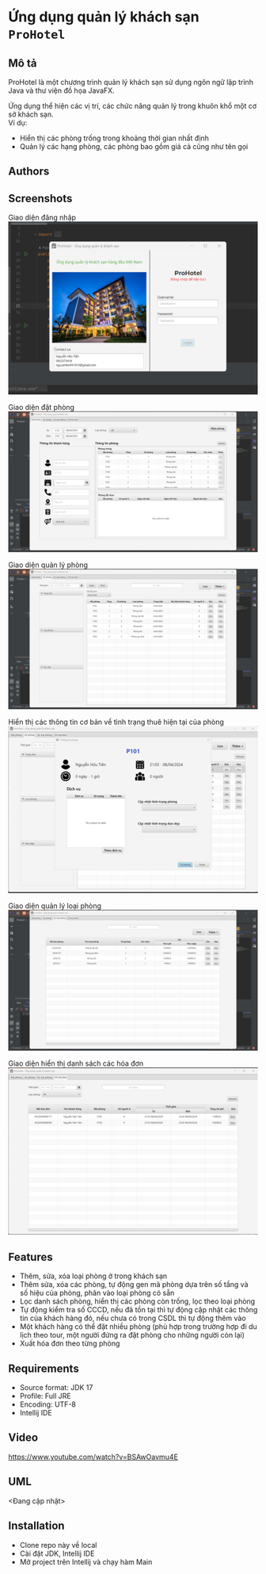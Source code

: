 # Ứng dụng quản lý khách sạn `ProHotel`

## Mô tả
ProHotel là một chương trình quản lý khách sạn sử dụng ngôn ngữ lập trình Java và thư viện đồ họa JavaFX.  

Ứng dụng thể hiện các vị trí, các chức năng quản lý trong khuôn khổ một cơ sở khách sạn.  
Ví dụ:  
+ Hiển thị các phòng trống trong khoảng thời gian nhất định
+ Quản lý các hạng phòng, các phòng bao gồm giá cả cũng như tên gọi

## Authors

## Screenshots

Giao diện đăng nhập
![alt text](loginView.png)

Giao diện đặt phòng
![alt text](checkInView.png)

Giao diện quản lý phòng
![alt text](roomManagementView.png)

Hiển thị các thông tin cơ bản về tình trạng thuê hiện tại của phòng
![](roomInfoView.png)

Giao diện quản lý loại phòng
![alt text](roomTypeManagementView.png)

Giao diện hiển thị danh sách các hóa đơn
![alt text](receiptListView.png)

## Features
* Thêm, sửa, xóa loại phòng ở trong khách sạn
* Thêm sửa, xóa các phòng, tự động gen mã phòng dựa trên số tầng và số hiệu của phòng, phân vào loại phòng có sẵn
* Lọc danh sách phòng, hiển thị các phòng còn trống, lọc theo loại phòng
* Tự động kiểm tra số CCCD, nếu đã tồn tại thì tự động cập nhật các thông tin của khách hàng đó, nếu chưa có trong CSDL thì tự động thêm vào
* Một khách hàng có thể đặt nhiều phòng (phù hợp trong trường hợp đi du lịch theo tour, một người đứng ra đặt phòng cho những người còn lại)
* Xuất hóa đơn theo từng phòng

## Requirements
* Source format: JDK 17
* Profile: Full JRE
* Encoding: UTF-8
* Intellij IDE

## Video
https://www.youtube.com/watch?v=BSAwOavmu4E

## UML
<Đang cập nhật>

## Installation
* Clone repo này về local
* Cài đặt JDK, Intellij IDE
* Mở project trên Intellij và chạy hàm Main